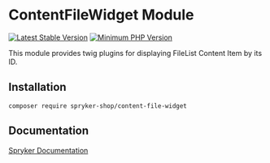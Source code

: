 # ContentFileWidget Module
[![Latest Stable Version](https://poser.pugx.org/spryker-shop/content-file-widget/v/stable.svg)](https://packagist.org/packages/spryker-shop/content-file-widget)
[![Minimum PHP Version](https://img.shields.io/badge/php-%3E%3D%207.4-8892BF.svg)](https://php.net/)

This module provides twig plugins for displaying FileList Content Item by its ID.

## Installation

```
composer require spryker-shop/content-file-widget
```

## Documentation

[Spryker Documentation](https://academy.spryker.com/developing_with_spryker/module_guide/modules.html)
